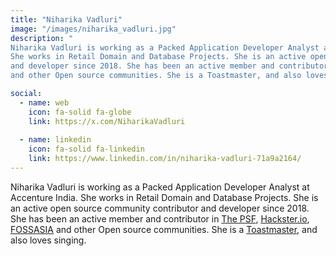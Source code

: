 ```yaml
---
title: "Niharika Vadluri"
image: "/images/niharika_vadluri.jpg"
description: "
Niharika Vadluri is working as a Packed Application Developer Analyst at Accenture India.
She works in Retail Domain and Database Projects. She is an active open source community contributor
and developer since 2018. She has been an active member and contributor in The PSF, Hackster.io, FOSSASIA
and other Open source communities. She is a Toastmaster, and also loves singing."

social:
  - name: web
    icon: fa-solid fa-globe
    link: https://x.com/NiharikaVadluri
    
  - name: linkedin
    icon: fa-solid fa-linkedin
    link: https://www.linkedin.com/in/niharika-vadluri-71a9a2164/
---
```


Niharika Vadluri is working as a Packed Application Developer Analyst at Accenture India.
She works in Retail Domain and Database Projects. She is an active open source community contributor
and developer since 2018. She has been an active member and contributor in [The PSF](https://python.org),
[Hackster.io](https://www.hackster.io/), [FOSSASIA](https://fossasia.org/)
and other Open source communities. She is a [Toastmaster](https://www.toastmasters.org/),
and also loves singing.

